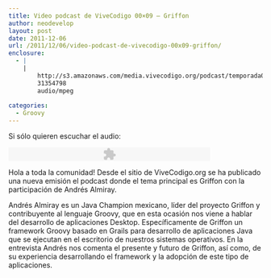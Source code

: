 ```yaml
---
title: Video podcast de ViveCodigo 00×09 – Griffon
author: neodevelop
layout: post
date: 2011-12-06
url: /2011/12/06/video-podcast-de-vivecodigo-00x09-griffon/
enclosure:
  - |
    |
        http://s3.amazonaws.com/media.vivecodigo.org/podcast/temporada0/ViveCodigo00x09.mp3
        31354798
        audio/mpeg
        
categories:
  - Groovy
---
```

Si s&oacute;lo quieren escuchar el audio:

<embed flashvars='audioUrl=http://s3.amazonaws.com/media.vivecodigo.org/podcast/temporada0/ViveCodigo00x09.mp3' height='27' quality='best' src='http://www.google.com/reader/ui/3523697345-audio-player.swf' type='application/x-shockwave-flash' width='400'>
</embed>

Hola a toda la comunidad! Desde el sitio de ViveCodigo.org se ha publicado una nueva emisi&oacute;n el podcast donde el tema principal es Griffon con la participaci&oacute;n de Andr&eacute;s Almiray.



Andr&eacute;s Almiray es un Java Champion mexicano, l&iacute;der del proyecto Griffon y contribuyente al lenguaje Groovy, que en esta ocasi&oacute;n nos viene a hablar del desarrollo de aplicaciones Desktop. Espec&iacute;ficamente de Griffon un framework Groovy basado en Grails para desarrollo de aplicaciones Java que se ejecutan en el escritorio de nuestros sistemas operativos. En la entrevista Andr&eacute;s nos comenta el presente y futuro de Griffon, as&iacute; como, de su experiencia desarrollando el framework y la adopci&oacute;n de este tipo de aplicaciones.

<!--break-->